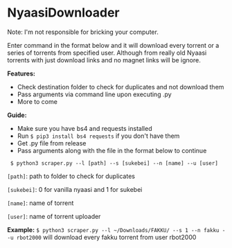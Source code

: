 # NyaasiDownloader 

Note: I'm not responsible for bricking your computer.

Enter command in the format below and it will download every torrent or a series of torrents from specified user. Although from really old Nyaasi torrents with just download links and no magnet links will be ignore. 


**Features:**
- Check destination folder to check for duplicates and not download them
- Pass arguments via command line upon executing .py
- More to come


**Guide:**
- Make sure you have bs4 and requests installed
- Run ` $ pip3 install bs4 requests ` if you don't have them
- Get .py file from release
- Pass arguments along with the file in the format below to continue

` $ python3 scraper.py --l [path] --s [sukebei] --n [name] --u [user]`

`[path]`: path to folder to check for duplicates

`[sukebei]`: 0 for vanilla nyaasi and 1 for sukebei

`[name]`: name of torrent

`[user]`: name of torrent uploader

**Example:**
`$ python3 scraper.py --l ~/Downloads/FAKKU/ --s 1 --n fakku --u rbot2000`
will download every fakku torrent from user rbot2000
